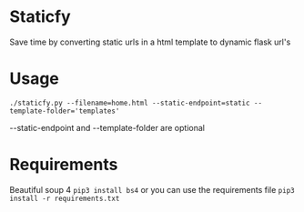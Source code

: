 # Staticfy
Save time by converting static urls in a html template to dynamic flask url's

# Usage
 `./staticfy.py --filename=home.html --static-endpoint=static --template-folder='templates'`
 
 --static-endpoint and --template-folder are optional
 
# Requirements
 Beautiful soup 4
 `pip3 install bs4` or you can use the requirements file `pip3 install -r requirements.txt`
